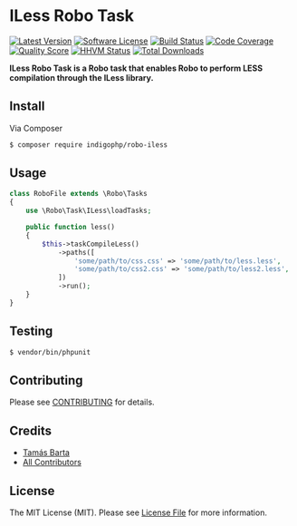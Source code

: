 # ILess Robo Task

[![Latest Version](https://img.shields.io/github/release/indigophp/robo-iless.svg?style=flat-square)](https://github.com/indigophp/robo-iless/releases)
[![Software License](https://img.shields.io/badge/license-MIT-brightgreen.svg?style=flat-square)](LICENSE)
[![Build Status](https://img.shields.io/travis/indigophp/robo-iless.svg?style=flat-square)](https://travis-ci.org/indigophp/robo-iless)
[![Code Coverage](https://img.shields.io/scrutinizer/coverage/g/indigophp/robo-iless.svg?style=flat-square)](https://scrutinizer-ci.com/g/indigophp/robo-iless)
[![Quality Score](https://img.shields.io/scrutinizer/g/indigophp/robo-iless.svg?style=flat-square)](https://scrutinizer-ci.com/g/indigophp/robo-iless)
[![HHVM Status](https://img.shields.io/hhvm/indigophp/robo-iless.svg?style=flat-square)](http://hhvm.h4cc.de/package/indigophp/robo-iless)
[![Total Downloads](https://img.shields.io/packagist/dt/indigophp/robo-iless.svg?style=flat-square)](https://packagist.org/packages/indigophp/robo-iless)

**ILess Robo Task is a Robo task that enables Robo to perform LESS compilation through the ILess library.**

## Install

Via Composer

``` bash
$ composer require indigophp/robo-iless
```


## Usage

```php
class RoboFile extends \Robo\Tasks
{
    use \Robo\Task\ILess\loadTasks;

    public function less()
    {
        $this->taskCompileLess()
            ->paths([
                'some/path/to/css.css' => 'some/path/to/less.less',
                'some/path/to/css2.css' => 'some/path/to/less2.less',
            ])
            ->run();
    }
}
```

## Testing

``` bash
$ vendor/bin/phpunit
```


## Contributing

Please see [CONTRIBUTING](CONTRIBUTING.md) for details.


## Credits

- [Tamás Barta](https://github.com/TamasBarta)
- [All Contributors](https://github.com/indigophp/robo-iless/contributors)


## License

The MIT License (MIT). Please see [License File](LICENSE) for more information.
